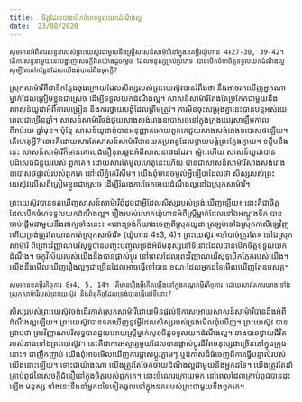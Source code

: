```yaml
---
title:  ចិត្តដែលបានបើកចំហទទួលយកដំណឹងល្អ
date:  23/08/2020
---
```


`សូមអានអំពីការសន្ទនារបស់ព្រះយេស៊ូវជាមួយនឹងស្ត្រីសាសន៍សាម៉ារីនៅក្នុងខគម្ពីរយ៉ូហាន 4៖27-30, 39-42។ តើការសន្ទនាមួយនេះបង្ហាញសេចក្តីពិតយ៉ាងដូចម្តេច ដែលមនុស្សគ្រប់ប្រភេទ បានបើកចំហចិត្តទទួលយកដំណឹងល្អ សូម្បីតែនៅកន្លែងដែលយើងពុំបានរំពឹងទុកក្តី?`

ស្រុកសាម៉ារីគឺជាទីកន្លែងចុងក្រោយដែលសិស្សរបស់ព្រះយេស៊ូវបានរំពឹងថា នឹងអាចរកឃើញអ្នកណាម្នាក់ដែលត្រៀមខ្លួនជាស្រេច ដើម្បីទទួលយកដំណឹងល្អ។ សាសន៍សាម៉ារីតែងតែប្រកែកជាមួយនឹង សាសន៍យូដាអំពីការបង្រៀន និងការថ្វាយបង្គំដែលត្រឹមត្រូវ។ ការមិនចុះសម្រុងគ្នានេះបានបន្តអស់រយៈ ពេលជាច្រើនឆ្នាំ។ សាសន៍សាម៉ារីចង់ជួយសាងសង់រោងឧបោសថនៅក្នុងក្រុងយេរូសាឡឹមកាលពីរាប់រយ ឆ្នាំមុន។ ប៉ុន្តែ សាសន៍យូដាពុំបានអនុញ្ញាតអោយពួកគេជួយសាងសង់រោងឧបោសថឡើយ។ តើហេតុអ្វី? នោះគឺដោយសារតែសាសន៍សាម៉ារីបានយកប្រពន្ធដែលថ្វាយបង្គំព្រះក្លែងក្លាយ។ ទន្ទឹមនឹងនេះ សាសន៍សាម៉ារីក៏មានគោលជំនឿខុសឆ្គងអំពីសាសនាផងដែរ។ ម៉្លោះហើយ សាសន៍យូដាបានបដិសេធជំនួយរបស់ ពួកគេ។ ដោយសារតែមូលហេតុនេះហើយ បានជាសាសន៍សាម៉ារីសាងសង់រោងឧបោសថផ្ទាល់របស់ពួកគេ នៅលើភ្នំកេរិស៊ីម។ យើងពុំមានចម្ងល់អ្វីឡើយដែលថា សិស្សរបស់ព្រះយេស៊ូវលើសពីត្រៀមខ្លួនជាស្រេច ដើម្បីរំលងការចែកចាយដំណឹងល្អនៅឯស្រុកសាម៉ារី។

ព្រះយេស៊ូវបានទតឃើញសាសន៍សាម៉ារីពុំដូចជាអ្វីដែលសិស្សរបស់ទ្រង់ឃើញឡើយ៖ នោះគឺជាចិត្តដែលបើកចំហទទួលយកដំណឹងល្អ។ រឿងរបស់លោកយ៉ូហានអំពីស្ត្រីម្នាក់ដែលនៅឯអណ្តូងទឹក បានចាប់ផ្តើមជាមួយនឹងពាក្យទាំងនេះ៖ «នោះទ្រង់ក៏យាងចេញពីស្រុកយូដា ត្រឡប់ទៅឯស្រុកកាលីឡេវិញ ហើយទ្រង់ត្រូវតែយាងកាត់ស្រុកសាម៉ារី» (យ៉ូហាន 4៖3, 4)។ ព្រះយេស៊ូវ «ចាំបាច់ត្រូវតែ» ទៅឯស្រុក សាម៉ារី ពីព្រោះវិញ្ញាណបរិសុទ្ធបានបញ្ចុះបញ្ចូលទ្រង់អំពីមនុស្សនៅទីនោះដែលបានបើកចិត្តទទួលយក ដំណឹង។ ចក្ខុវិស័យរបស់យើងនឹងបានផ្លាស់ប្តូរ នៅពេលដែលព្រះវិញ្ញាណបរិសុទ្ធបើកភ្នែករបស់យើង។ យើងនឹងមើលឃើញរឿងល្អៗជាច្រើនដែលអាចធ្វើទៅបាន ខណៈដែលអ្នកដទៃមើលឃើញតែឧបសគ្គ។

`សូមអានខគម្ពីរកិច្ចការ 8៖4, 5, 14។ តើមានរឿងអ្វីកើតឡើងនៅក្នុងកណ្ឌគម្ពីរកិច្ចការ ដោយសារតែការយាងទៅឯស្រុកសាម៉ារីរបស់ព្រះយេស៊ូវ និងព័ន្ធកិច្ចដែលទ្រង់បានធ្វើនៅទីនោះ?`

សិស្សរបស់ព្រះយេស៊ូវចង់ដើរកាត់ស្រុកសាម៉ារីដោយមិនផ្តល់ឱកាសអោយសាសន៍សាម៉ារីបានដឹងអំពីដំណឹងល្អឡើយ។ ព្រះយេស៊ូវបានទតឃើញនូវអ្វីដែលសិស្សរបស់ទ្រង់មើលពុំឃើញ។ ព្រះយេស៊ូវ បានជ្រាបថា ព្រះវិញ្ញាណបរិសុទ្ធបានជួយអោយស្ត្រីម្នាក់សុខចិត្តទទួលយកដំណឹងល្អ។ នាងបានថ្វាយជីវិត របស់នាងទៅឯព្រះយេស៊ូវ។ នេះគឺជាការអស្ចារ្យមួយដែលបានផ្លាស់ប្តូរជីវិតមនុស្សជាច្រើននៅក្នុងក្រុងនោះ។ ជាញឹកញាប់ យើងពុំអាចមើលឃើញការផ្លាស់ប្តូរភ្លាមៗ ឬឱកាសដ៏ធំចេញពីការធ្វើបន្ទាល់របស់យើងនោះឡើយ។ ទោះជាយ៉ាងណា យើងត្រូវតែចែកចាយដំណឹងល្អជាមួយនឹងអ្នកដទៃ។ យើងត្រូវតែដាំគ្រាប់ពូជនៃសេចក្តីជំនឿនៅក្នុងចិត្តរបស់ពួកគេ។ នោះចំណេរក្រោយមក នៅពេលដែលគ្រាប់ពូជបានដុះឡើង មនុស្ស ទាំងនេះនឹងនាំអ្នកដទៃទៀតចូលទៅក្នុងនគររបស់ព្រះជាមួយនឹងពួកគេ។